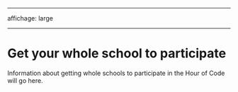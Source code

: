 * * *

affichage: large

* * *

# Get your whole school to participate

Information about getting whole schools to participate in the Hour of Code will go here.